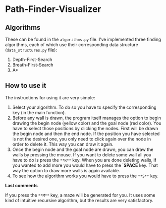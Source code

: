 # Path-Finder-Visualizer

## Algorithms

These can be found in the `algorithms.py` file. I've implemented three finding algorithms, each of which use their corresponding data structure (`data_structures.py` file):
  1. Depth-First-Search
  2. Breath-First-Search
  3. A*
  
## How to use it

The instructions for using it are very simple:

  1. Select your algorithm. To do so you have to specify the corresponding key (in the main function). 
  2. Before any wall is drawn, the program itself manages the option to begin drawing the begin node (yellow color) and the goal node (red color). You have to select those positions by clicking the nodes. First will be drawn the begin node and then the end node. If the position you have selected is not the desired one, you only need to click again over the node in order to delete it. This way you can draw it again.
  3. Once the begin node and the goal node are drawn, you can draw the walls by pressing the mouse. If you want to delete some wall all you have to do is press the `**R**` key. When you are done deleting walls, if you wanted to add more you would have to press the `**SPACE** key. That way the option to draw more walls is again available. 
  4. To see how the algorithm works you would have to press the `**S**` key. 
  
 **Last comments**
 
 If you press the `**M**` key, a maze will be generated for you. It uses some kind of intuitive recursive algorithm, but the results are very satisfactory. 

